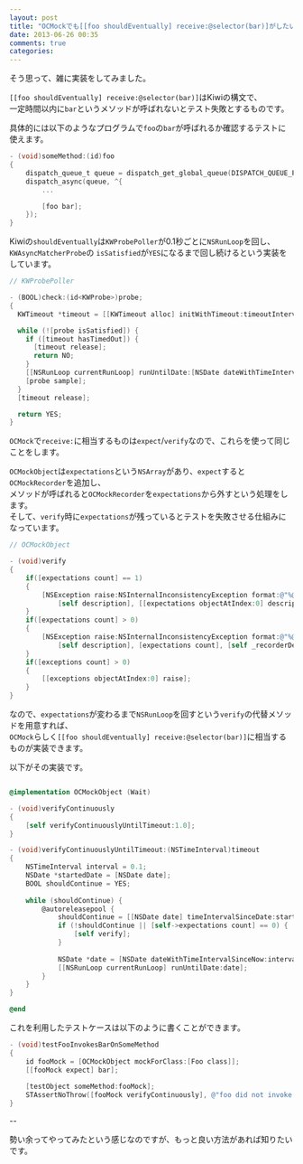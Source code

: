 ```yaml
---
layout: post
title: "OCMockでも[[foo shouldEventually] receive:@selector(bar)]がしたい"
date: 2013-06-26 00:35
comments: true
categories: 
---
```


そう思って、雑に実装をしてみました。  

`[[foo shouldEventually] receive:@selector(bar)]`はKiwiの構文で、  
一定時間以内に`bar`というメソッドが呼ばれないとテスト失敗とするものです。

具体的には以下のようなプログラムで`foo`の`bar`が呼ばれるか確認するテストに使えます。

```objectivec
- (void)someMethod:(id)foo
{
    dispatch_queue_t queue = dispatch_get_global_queue(DISPATCH_QUEUE_PRIORITY_DEFAULT, 0);
    dispatch_async(queue, ^{
        ...

        [foo bar];
    });
}
```

Kiwiの`shouldEventually`は`KWProbePoller`が0.1秒ごとに`NSRunLoop`を回し、  
`KWAsyncMatcherProbe`の  `isSatisfied`が`YES`になるまで回し続けるという実装をしています。  

```objectivec
// KWProbePoller

- (BOOL)check:(id<KWProbe>)probe;
{
  KWTimeout *timeout = [[KWTimeout alloc] initWithTimeout:timeoutInterval];

  while (![probe isSatisfied]) {
    if ([timeout hasTimedOut]) {
      [timeout release];
      return NO;
    }
    [[NSRunLoop currentRunLoop] runUntilDate:[NSDate dateWithTimeIntervalSinceNow:delayInterval]];
    [probe sample];
  }
  [timeout release];

  return YES;
}
```

`OCMock`で`receive:`に相当するものは`expect`/`verify`なので、これらを使って同じことをします。  

`OCMockObject`は`expectations`という`NSArray`があり、`expect`すると`OCMockRecorder`を追加し、  
メソッドが呼ばれると`OCMockRecorder`を`expectations`から外すという処理をします。  
そして、`verify`時に`expectations`が残っているとテストを失敗させる仕組みになっています。

```objectivec
// OCMockObject

- (void)verify
{
	if([expectations count] == 1)
	{
		[NSException raise:NSInternalInconsistencyException format:@"%@: expected method was not invoked: %@", 
			[self description], [[expectations objectAtIndex:0] description]];
	}
	if([expectations count] > 0)
	{
		[NSException raise:NSInternalInconsistencyException format:@"%@ : %ld expected methods were not invoked: %@", 
			[self description], [expectations count], [self _recorderDescriptions:YES]];
	}
	if([exceptions count] > 0)
	{
		[[exceptions objectAtIndex:0] raise];
	}
}
```

なので、`expectations`が変わるまで`NSRunLoop`を回すという`verify`の代替メソッドを用意すれば、  
`OCMock`らしく`[[foo shouldEventually] receive:@selector(bar)]`に相当するものが実装できます。

以下がその実装です。

```objectivec

@implementation OCMockObject (Wait)

- (void)verifyContinuously
{
    [self verifyContinuouslyUntilTimeout:1.0];
}

- (void)verifyContinuouslyUntilTimeout:(NSTimeInterval)timeout
{
    NSTimeInterval interval = 0.1;
    NSDate *startedDate = [NSDate date];
    BOOL shouldContinue = YES;
    
    while (shouldContinue) {
        @autoreleasepool {
            shouldContinue = [[NSDate date] timeIntervalSinceDate:startedDate] < timeout;
            if (!shouldContinue || [self->expectations count] == 0) {
                [self verify];
            }
            
            NSDate *date = [NSDate dateWithTimeIntervalSinceNow:interval];
            [[NSRunLoop currentRunLoop] runUntilDate:date];
        }
    }
}

@end
```

これを利用したテストケースは以下のように書くことができます。

```objectivec
- (void)testFooInvokesBarOnSomeMethod
{
    id fooMock = [OCMockObject mockForClass:[Foo class]];
    [[fooMock expect] bar];
    
    [testObject someMethod:fooMock];
    STAssertNoThrow([fooMock verifyContinuously], @"foo did not invoke bar.");
}
```

--

勢い余ってやってみたという感じなのですが、もっと良い方法があれば知りたいです。
